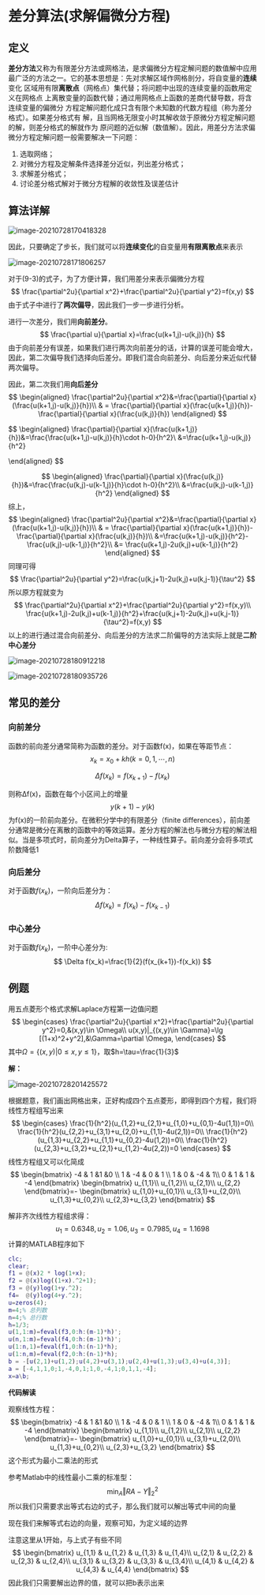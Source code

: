 # 差分算法(求解偏微分方程)

## 定义

**差分方法**又称为有限差分方法或网格法，是求偏微分方程定解问题的数值解中应用 最广泛的方法之一。它的基本思想是：先对求解区域作网格剖分，将自变量的**连续**变化 区域用有限**离散点**（网格点）集代替；将问题中出现的连续变量的函数用定义在网格点 上离散变量的函数代替；通过用网格点上函数的差商代替导数，将含连续变量的偏微分 方程定解问题化成只含有限个未知数的代数方程组（称为差分格式）。如果差分格式有 解，且当网格无限变小时其解收敛于原微分方程定解问题的解，则差分格式的解就作为 原问题的近似解（数值解）。因此，用差分方法求偏微分方程定解问题一般需要解决一下问题：

1. 选取网络；
2. 对微分方程及定解条件选择差分近似，列出差分格式；
3. 求解差分格式；
4. 讨论差分格式解对于微分方程解的收敛性及误差估计

## 算法详解

![image-20210728170418328](image-20210728170418328.png)

因此，只要确定了步长，我们就可以将**连续变化**的自变量用**有限离散点**来表示

![image-20210728171806257](image-20210728171806257.png)

对于(9-3)的式子，为了方便计算，我们用差分来表示偏微分方程
$$
\frac{\partial^2u}{\partial x^2}+\frac{\partial^2u}{\partial y^2}=f(x,y)
$$
由于式子中进行了**两次偏导**，因此我们一步一步进行分析。

进行一次差分，我们用**向前差分**。
$$
\frac{\partial u}{\partial x}=\frac{u(k+1,j)-u(k,j)}{h}
$$
由于向前差分有误差，如果我们进行两次向前差分的话，计算的误差可能会增大，因此，第二次偏导我们选择向后差分。即我们混合向前差分、向后差分来近似代替两次偏导。

因此，第二次我们用**向后差分**
$$
\begin{aligned}
\frac{\partial^2u}{\partial x^2}&=\frac{\partial}{\partial x}(\frac{u(k+1,j)-u(k,j)}{h})\\
& = \frac{\partial}{\partial x}(\frac{u(k+1,j)}{h})-\frac{\partial}{\partial x}(\frac{u(k,j)}{h})
\end{aligned}
$$

$$
\begin{aligned}
\frac{\partial}{\partial x}(\frac{u(k+1,j)}{h})&=\frac{\frac{u(k+1,j)-u(k,j)}{h}\cdot h-0}{h^2}\\
&=\frac{u(k+1,j)-u(k,j)}{h^2}

\end{aligned}
$$

$$
\begin{aligned}
\frac{\partial}{\partial x}(\frac{u(k,j)}{h})&=\frac{\frac{u(k,j)-u(k-1,j)}{h}\cdot h-0}{h^2}\\
&=\frac{u(k,j)-u(k-1,j)}{h^2}
\end{aligned}
$$
综上，
$$
\begin{aligned}
\frac{\partial^2u}{\partial x^2}&=\frac{\partial}{\partial x}(\frac{u(k+1,j)-u(k,j)}{h})\\
& = \frac{\partial}{\partial x}(\frac{u(k+1,j)}{h})-\frac{\partial}{\partial x}(\frac{u(k,j)}{h})\\
&=\frac{u(k+1,j)-u(k,j)}{h^2}-\frac{u(k,j)-u(k-1,j)}{h^2}\\
&= \frac{u(k+1,j)-2u(k,j)+u(k-1,j)}{h^2}
\end{aligned}
$$
同理可得
$$
\frac{\partial^2u}{\partial y^2}=\frac{u(k,j+1)-2u(k,j)+u(k,j-1)}{\tau^2}
$$
所以原方程就变为
$$
\frac{\partial^2u}{\partial x^2}+\frac{\partial^2u}{\partial y^2}=f(x,y)\\
\frac{u(k+1,j)-2u(k,j)+u(k-1,j)}{h^2}+\frac{u(k,j+1)-2u(k,j)+u(k,j-1)}{\tau^2}=f(x,y)
$$
以上的进行通过混合向前差分、向后差分的方法求二阶偏导的方法实际上就是**二阶中心差分**

![image-20210728180912218](image-20210728180912218.png)

![image-20210728180935726](image-20210728180935726.png)



## 常见的差分

### 向前差分

函数的前向差分通常简称为函数的差分。对于函数f(x)，如果在等距节点：
$$
x_k=x_0+kh(k=0,1,\cdots,n)
$$

$$
\Delta f(x_k)=f(x_{k+1})-f(x_k)
$$



则称Δf(x)，函数在每个小区间上的增量$$y(k+1)-y(k)$$为f(x)的一阶前向差分。在微积分学中的有限差分（finite differences），前向差分通常是微分在离散的函数中的等效运算。差分方程的解法也与微分方程的解法相似。当是多项式时，前向差分为Delta算子，一种线性算子。前向差分会将多项式阶数降低1

### 向后差分

对于函数$f(x_k)$，一阶向后差分为：
$$
\Delta f(x_k)=f(x_k)-f(x_{k-1})
$$

### 中心差分

对于函数$f(x_k)$，一阶中心差分为:
$$
\Delta f(x_k)=\frac{1}{2}(f(x_{k+1})-f(x_k))
$$


## 例题

用五点菱形个格式求解Laplace方程第一边值问题
$$
\begin{cases}
\frac{\partial^2u}{\partial x^2}+\frac{\partial^2u}{\partial y^2}=0,&(x,y)\in \Omega\\
u(x,y)|_{(x,y)\in \Gamma}=\lg [(1+x)^2+y^2],&\Gamma=\partial \Omega,
\end{cases}
$$
其中$\Omega=\left\{ (x,y)|0 \leq x,y \leq 1 \right\}$，取$h=\tau=\frac{1}{3}$

**解：**

![image-20210728201425572](image-20210728201425572.png)

根据题意，我们画出网格出来，正好构成四个五点菱形，即得到四个方程，我们将线性方程组写出来
$$
\begin{cases}
\frac{1}{h^2}(u_{1,2}+u_{2,1}+u_{1,0}+u_{0,1}-4u(1,1))=0\\
\frac{1}{h^2}(u_{2,2}+u_{3,1}+u_{2,0}+u_{1,1}-4u(2,1))=0\\
\frac{1}{h^2}(u_{1,3}+u_{2,2}+u_{1,1}+u_{0,2}-4u(1,2))=0\\
\frac{1}{h^2}(u_{2,3}+u_{3,2}+u_{2,1}+u_{1,2}-4u(2,2))=0
\end{cases}
$$
线性方程组又可以化简成
$$
\begin{bmatrix}
-4 & 1 &1 &0 \\
1 & -4 & 0 & 1 \\
1 & 0 & -4 & 1\\
0 & 1 & 1 & -4
\end{bmatrix}
\begin{bmatrix}
u_{1,1}\\
u_{1,2}\\
u_{2,1}\\
u_{2,2}
\end{bmatrix}=-
\begin{bmatrix}
u_{1,0}+u_{0,1}\\
u_{3,1}+u_{2,0}\\
u_{1,3}+u_{0,2}\\
u_{2,3}+u_{3,2}
\end{bmatrix}
$$


解非齐次线性方程组求得：
$$
u_1=0.6348,
u_2=1.06,
u_3=0.7985,
u_4=1.1698
$$
计算的MATLAB程序如下

```matlab
clc;
clear;
f1 = @(x)2 * log(1+x);
f2 = @(x)log((1+x).^2+1);
f3 = @(y)log(1+y.^2);
f4=  @(y)log(4+y.^2);
u=zeros(4);
m=4;% 总列数
n=4;% 总行数
h=1/3;
u(1,1:m)=feval(f3,0:h:(m-1)*h)';
u(n,1:m)=feval(f4,0:h:(m-1)*h)';
u(1:n,1)=feval(f1,0:h:(n-1)*h);
u(1:n,m)=feval(f2,0:h:(n-1)*h);
b = -[u(2,1)+u(1,2);u(4,2)+u(3,1);u(2,4)+u(1,3);u(3,4)+u(4,3)];
a = [-4,1,1,0;1,-4,0,1;1,0,-4,1;0,1,1,-4];
x=a\b;
```

**代码解读**

观察线性方程：
$$
\begin{bmatrix}
-4 & 1 &1 &0 \\
1 & -4 & 0 & 1 \\
1 & 0 & -4 & 1\\
0 & 1 & 1 & -4
\end{bmatrix}
\begin{bmatrix}
u_{1,1}\\
u_{1,2}\\
u_{2,1}\\
u_{2,2}
\end{bmatrix}=-
\begin{bmatrix}
u_{1,0}+u_{0,1}\\
u_{3,1}+u_{2,0}\\
u_{1,3}+u_{0,2}\\
u_{2,3}+u_{3,2}
\end{bmatrix}
$$
这个形式为最小二乘法的形式

参考Matlab中的线性最小二乘的标准型：
$$
\min _A \Vert RA-Y \Vert_2^2
$$
所以我们只需要求出等式右边的式子，那么我们就可以解出等式中间的向量

现在我们来解等式右边的向量，观察可知，为定义域的边界

注意这里从1开始，与上式子有些不同
$$
\begin{bmatrix}
u_{1,1} & u_{1,2} & u_{1,3} & u_{1,4}\\
u_{2,1} & u_{2,2} & u_{2,3} & u_{2,4}\\
u_{3,1} & u_{3,2} & u_{3,3} & u_{3,4}\\
u_{4,1} & u_{4,2} & u_{4,3} & u_{4,4}
\end{bmatrix}
$$
因此我们只需要解出边界的值，就可以把b表示出来

